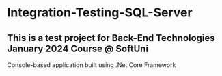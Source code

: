 # Integration-Testing-SQL-Server
## This is a test project for Back-End Technologies January 2024 Course @ SoftUni
Console-based application built using .Net Core Framework 
